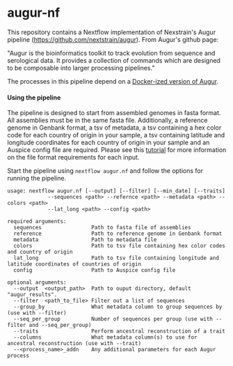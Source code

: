 # augur-nf
This repository contains a Nextflow implementation of Nexstrain's Augur pipeline (https://github.com/nextstrain/augur). From Augur's github page: 

"Augur is the bioinformatics toolkit to track evolution from sequence and serological data. It provides a collection of commands which are designed to be composable into larger processing pipelines."

The processes in this pipeline depend on a [Docker-ized version of Augur](https://github.com/StaPH-B/docker-builds/tree/master/augur/7.0.2).

#### Using the pipeline
The pipeline is designed to start from assembled genomes in fasta format. All assemblies must be in the same fasta file. Additionally, a reference genome in Genbank format, a tsv of metadata, a tsv containing a hex color code for each country of origin in your sample, a tsv containing latitude and longitude coordinates for each country of origin in your sample and an Auspice config file are required. Please see this [tutorial](https://nextstrain-augur.readthedocs.io/en/stable/tutorials/zika_tutorial.html) for more information on the file format requirements for each input.

Start the pipeline using `nextflow augur.nf` and follow the options for running the pipeline.

```
usage: nextflow augur.nf [--output] [--filter] [--min_date] [--traits]
             --sequences <path> --refernce <path> --metadata <path> --colors <path> 
             --lat_long <path> --config <path>

required arguments:
  sequences                Path to fasta file of assemblies
  reference                Path to reference genome in Genbank format
  metadata                 Path to metadata file
  colors                   Path to tsv file containing hex color codes and country of origin
  lat_long                 Path to tsv file containing longitude and latitude coordinates of countries of origin
  config                   Path to Auspice config file
  
optional arguments:
  --output  <output_path>  Path to ouput directory, default "augur_results".
  --filter  <path_to_file> Filter out a list of sequences
  --group_by               What metadata column to group sequences by (use with --filter)
  --seq_per_group          Number of sequences per group (use with --filter and --seq_per_group)
  --traits                 Perform ancestral reconstruction of a trait
  --columns                What metadata column(s) to use for ancestral reconstruction (use with --trait)
  --<process_name>_addn    Any additional parameters for each Augur process
```
